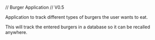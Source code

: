 


// Burger Application // V0.5

Application to track different types of burgers the user wants to eat.

This will track the entered burgers in a database so it can be recalled anywhere.

